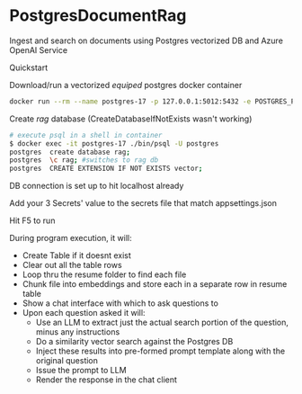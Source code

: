 # PostgresDocumentRag
Ingest and search on documents using Postgres vectorized DB and Azure OpenAI Service

Quickstart

Download/run a vectorized *equiped* postgres docker container
```bash
docker run --rm --name postgres-17 -p 127.0.0.1:5012:5432 -e POSTGRES_PASSWORD=postgres -v postgres_data:/var/lib/postgresql/data -d pgvector/pgvector:pg17
```
Create *rag* database (CreateDatabaseIfNotExists wasn't working)
```bash	
# execute psql in a shell in container
$ docker exec -it postgres-17 ./bin/psql -U postgres
postgres  create database rag;
postgres  \c rag; #switches to rag db
postgres  CREATE EXTENSION IF NOT EXISTS vector;
```
DB connection is set up to hit localhost already

Add your 3 Secrets' value to the secrets file that match appsettings.json

Hit F5 to run

During program execution, it will:
- Create Table if it doesnt exist
- Clear out all the table rows
- Loop thru the resume folder to find each file
- Chunk file into embeddings and store each in a separate row in resume table
- Show a chat interface with which to ask questions to
- Upon each question asked it will:
  - Use an LLM to extract just the actual search portion of the question, minus any instructions
  - Do a similarity vector search against the Postgres DB
  - Inject these results into pre-formed prompt template along with the original question
  - Issue the prompt to LLM
  - Render the response in the chat client